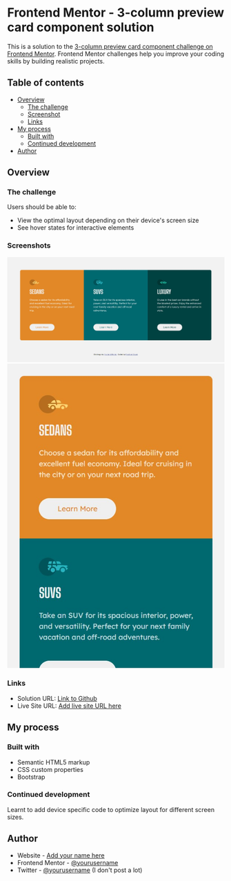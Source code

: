 # Frontend Mentor - 3-column preview card component solution

This is a solution to the [3-column preview card component challenge on Frontend Mentor](https://www.frontendmentor.io/challenges/3column-preview-card-component-pH92eAR2-). Frontend Mentor challenges help you improve your coding skills by building realistic projects. 

## Table of contents

- [Overview](#overview)
  - [The challenge](#the-challenge)
  - [Screenshot](#screenshot)
  - [Links](#links)
- [My process](#my-process)
  - [Built with](#built-with)
  - [Continued development](#continued-development)
- [Author](#author)

## Overview

### The challenge

Users should be able to:

- View the optimal layout depending on their device's screen size
- See hover states for interactive elements

### Screenshots

![Desktop View](./screenshots/desktop_view.jpg)
![Mobile View](./screenshots/mobile-view-1.jpg)

### Links

- Solution URL: [Link to Github](https://github.com/myidispg/frontend_mentor_practice/tree/main/3-column-preview-card-component-main)
- Live Site URL: [Add live site URL here](https://your-live-site-url.com)

## My process

### Built with

- Semantic HTML5 markup
- CSS custom properties
- Bootstrap

### Continued development

Learnt to add device specific code to optimize layout for different screen sizes.

## Author

- Website - [Add your name here](https://github.com/myidispg/)
- Frontend Mentor - [@yourusername](https://www.frontendmentor.io/profile/myidispg)
- Twitter - [@yourusername](https://www.twitter.com/myidispg) (I don't post a lot)
